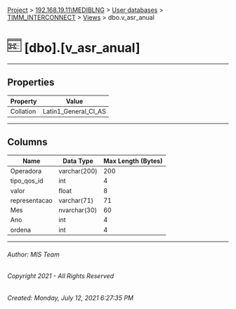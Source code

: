 #### 

[Project](../../../../index.md) > [192.168.19.11\\MEDIBLNG](../../../index.md) > [User databases](../../index.md) > [TIMM_INTERCONNECT](../index.md) > [Views](Views.md) > dbo.v_asr_anual

# ![Views](../../../../Images/View32.png) [dbo].[v_asr_anual]

---

## <a name="#properties"></a>Properties

| Property | Value |
|---|---|
| Collation | Latin1_General_CI_AS |


---

## <a name="#columns"></a>Columns

| Name | Data Type | Max Length (Bytes) |
|---|---|---|
| Operadora | varchar(200) | 200 |
| tipo_qos_id | int | 4 |
| valor | float | 8 |
| representacao | varchar(71) | 71 |
| Mes | nvarchar(30) | 60 |
| Ano | int | 4 |
| ordena | int | 4 |


---

###### Author:  MIS Team

###### Copyright 2021 - All Rights Reserved

###### Created: Monday, July 12, 2021 6:27:35 PM

